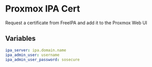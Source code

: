 # Proxmox IPA Cert

Request a certificate from FreeIPA and add it to the Proxmox Web UI

## Variables

```yaml
ipa_server: ipa.domain.name
ipa_admin_user: username
ipa_admin_user_password: sosecure
```